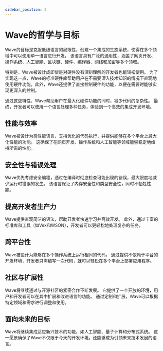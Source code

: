 ```yaml
---
sidebar_position: 2
---
```


# Wave的哲学与目标
Wave的目标是克服低级语言的局限性，创建一个集成的生态系统，使得在多个领域中可以使用单一语言进行开发。
该语言具有广泛的通用性，涵盖了网页开发、操作系统、人工智能、区块链、硬件、编译器、网络和加密等多个领域。

特别是，Wave被设计成即使是对硬件没有深刻理解的开发者也能轻松使用。
为了实现这一点，Wave的标准硬件库帮助用户在不需要深入技术知识的情况下直观地使用硬件功能。此外，Wave还提供了直接控制硬件的功能，以便在需要时能够实现更深入的控制。

通过这些特性，Wave帮助用户在最大化硬件功能的同时，减少代码的复杂性。
最终，开发者可以使用一个语言处理多种任务，体验到一个高效的集成开发环境。

## 性能与效率
Wave被设计为高性能语言，支持优化的代码执行，并提供能够在多个平台上最大化性能的功能。
这确保了在网页开发、操作系统和人工智能等领域能够稳定地维持所需的性能。

## 安全性与错误处理
Wave优先考虑安全编程，通过在编译时彻底检查可能出现的错误，最大限度地减少运行时错误的发生。
该语言保证了内存安全性和类型安全性，同时不牺牲性能。

## 提高开发者生产力
Wave提供直观简洁的语法，帮助开发者快速学习并高效开发。
此外，通过丰富的标准库和工具（如Vex和WSON），开发者可以更轻松地处理复杂的任务。

## 跨平台性
Wave被设计为能够在多个操作系统上运行相同的代码。
通过提供不依赖于平台的开发环境，开发者只需编写一次代码，就可以轻松在多个平台上部署应用程序。

## 社区与扩展性
Wave将继续通过与开源社区的紧密合作不断发展。
它提供了一个开放的环境，用户和开发者可以在其中扩展和改进语言的功能。
通过定制和扩展，Wave可以根据特定领域和需求进行调整和使用。

## 面向未来的目标
Wave将继续集成适应新兴技术的功能，如人工智能、量子计算和分布式系统。
这一愿景确保了Wave不仅限于今天的开发环境，还能够成为引领未来技术发展的语言。